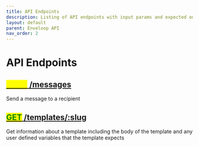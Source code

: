 ```yaml
---
title: API Endpoints
description: Listing of API endpoints with input params and expected output
layout: default
parent: Enveloop API
nav_order: 2
---
```


# API Endpoints

## <mark style="color:yellow;"></mark>[<mark style="color:yellow;">POST</mark> /messages](post-messages.md)

Send a message to a recipient

## <mark style="color:green;"></mark>[<mark style="color:green;">GET</mark> /templates/:slug](get-templates-slug.md)

Get information about a template including the body of the template and any user defined variables that the template expects
